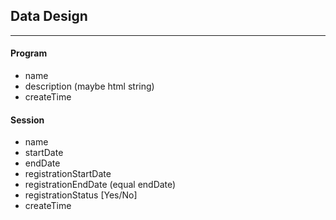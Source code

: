 ## Data Design
***

#### Program
* name
* description (maybe html string)
* createTime


#### Session
* name
* startDate
* endDate
* registrationStartDate
* registrationEndDate (equal endDate)
* registrationStatus [Yes/No]
* createTime

